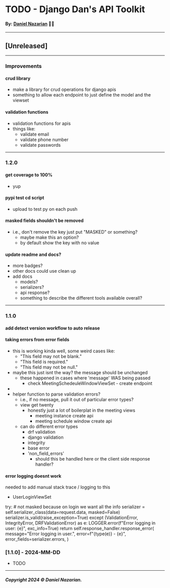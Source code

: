 # TODO - Django Dan's API Toolkit
#### By: [Daniel Nazarian](https://danielnazarian) 🐧👹

-------------------------------------------------------
## [Unreleased]
----
### Improvements

#### crud library
- make a library for crud operations for django apis
- something to allow each endpoint to just define the model and the viewset


#### validation functions
- validation functions for apis
- things like:
    - validate email
    - validate phone number
    - validate passwords


-----
### 1.2.0



#### get coverage to 100%
- yup



#### pypi test cd script
- upload to test py on each push



#### masked fields shouldn't be removed
- i.e., don't remove the key just put "MASKED" or something?
    - maybe make this an option?
    - by default show the key with no value
    


#### update readme and docs?
- more badges?
- other docs could use clean up
- add docs
    - models?
    - serializers?
    - api response?
    - something to describe the different tools available overall?



-----
### 1.1.0




#### add detect version workflow to auto release



#### taking errors from error fields
- this is working kinda well, some weird cases like:
  - "This field may not be blank."
  - "This field is required."
  - "This field may not be null."
- maybe this just isnt the way? the message should be unchanged
  - these happened in cases where 'message' WAS being passed
    - check MeetingSchedeuleWindowViewSet - create endpoint
-
- helper function to parse validation errors?
    - i.e., if no message, pull it out of particular error types?
    - view get twenty
        - honestly just a lot of boilerplat in the meeting views
            - meeting instance create api
            - meeting schedule window create api
    - can do different error types
        - drf validation
        - django validation
        - integrity
        - base error
        - 'non_field_errors'
            - should this be handled here or the client side response handler?




#### error logging doesnt work
needed to add manual stack trace / logging to this
- UserLoginViewSet

try:
    # not masked because on login we want all the info
    serializer = self.serializer_class(data=request.data, masked=False)
    serializer.is_valid(raise_exception=True)
except (ValidationError, IntegrityError, DRFValidationError) as e:
    LOGGER.error(f"Error logging in user: {e}", exc_info=True)
    return self.response_handler.response_error(
        message="Error logging in user.",
        error=f"{type(e)} - {e}",
        error_fields=serializer.errors,
    )




### [1.1.0] - 2024-MM-DD
- TODO

-------------------------------------------------------

##### Copyright 2024 © Daniel Nazarian.
